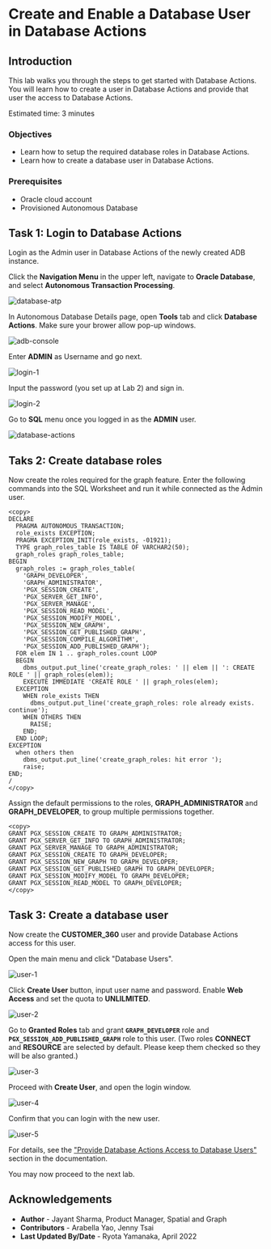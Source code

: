 # Create and Enable a Database User in Database Actions

## Introduction

This lab walks you through the steps to get started with Database Actions. You will learn how to create a user in Database Actions and provide that user the access to Database Actions.

Estimated time: 3 minutes

### Objectives

- Learn how to setup the required database roles in Database Actions.
- Learn how to create a database user in Database Actions.

### Prerequisites

- Oracle cloud account
- Provisioned Autonomous Database

## Task 1: Login to Database Actions

Login as the Admin user in Database Actions of the newly created ADB instance.

Click the **Navigation Menu** in the upper left, navigate to **Oracle Database**, and select **Autonomous Transaction Processing**.

![database-atp](https://oracle-livelabs.github.io/common/images/console/database-atp.png)

In Autonomous Database Details page, open **Tools** tab and click **Database Actions**. Make sure your brower allow pop-up windows.

![adb-console](images/adb-console.jpg)

Enter **ADMIN** as Username and go next.

![login-1](images/login-1.jpg)

Input the password (you set up at Lab 2) and sign in.

![login-2](images/login-2.jpg)

Go to **SQL** menu once you logged in as the **ADMIN** user. 

![database-actions](images/database-actions.jpg)

## Taks 2: Create database roles

Now create the roles required for the graph feature. Enter the following commands into the SQL Worksheet and run it while connected as the Admin user.

```
<copy>
DECLARE
  PRAGMA AUTONOMOUS_TRANSACTION;
  role_exists EXCEPTION;
  PRAGMA EXCEPTION_INIT(role_exists, -01921);
  TYPE graph_roles_table IS TABLE OF VARCHAR2(50);
  graph_roles graph_roles_table;
BEGIN
  graph_roles := graph_roles_table(
    'GRAPH_DEVELOPER',
    'GRAPH_ADMINISTRATOR',
    'PGX_SESSION_CREATE',
    'PGX_SERVER_GET_INFO',
    'PGX_SERVER_MANAGE',
    'PGX_SESSION_READ_MODEL',
    'PGX_SESSION_MODIFY_MODEL',
    'PGX_SESSION_NEW_GRAPH',
    'PGX_SESSION_GET_PUBLISHED_GRAPH',
    'PGX_SESSION_COMPILE_ALGORITHM',
    'PGX_SESSION_ADD_PUBLISHED_GRAPH');
  FOR elem IN 1 .. graph_roles.count LOOP
  BEGIN
    dbms_output.put_line('create_graph_roles: ' || elem || ': CREATE ROLE ' || graph_roles(elem));
    EXECUTE IMMEDIATE 'CREATE ROLE ' || graph_roles(elem);
  EXCEPTION
    WHEN role_exists THEN
      dbms_output.put_line('create_graph_roles: role already exists. continue');
    WHEN OTHERS THEN
      RAISE;
    END;
  END LOOP;
EXCEPTION
  when others then
    dbms_output.put_line('create_graph_roles: hit error ');
    raise;
END;
/
</copy>
```

Assign the default permissions to the roles, **GRAPH_ADMINISTRATOR** and **GRAPH_DEVELOPER**, to group multiple permissions together.
```
<copy>
GRANT PGX_SESSION_CREATE TO GRAPH_ADMINISTRATOR;
GRANT PGX_SERVER_GET_INFO TO GRAPH_ADMINISTRATOR;
GRANT PGX_SERVER_MANAGE TO GRAPH_ADMINISTRATOR;
GRANT PGX_SESSION_CREATE TO GRAPH_DEVELOPER;
GRANT PGX_SESSION_NEW_GRAPH TO GRAPH_DEVELOPER;
GRANT PGX_SESSION_GET_PUBLISHED_GRAPH TO GRAPH_DEVELOPER;
GRANT PGX_SESSION_MODIFY_MODEL TO GRAPH_DEVELOPER;
GRANT PGX_SESSION_READ_MODEL TO GRAPH_DEVELOPER;
</copy>
```

## Task 3: Create a database user

Now create the **CUSTOMER_360** user and provide Database Actions access for this user.

Open the main menu and click "Database Users".

![user-1](images/user-1.jpg)

Click **Create User** button, input user name and password. Enable **Web Access** and set the quota to **UNLILMITED**.

![user-2](images/user-2.png)

Go to **Granted Roles** tab and grant **`GRAPH_DEVELOPER`** role and **`PGX_SESSION_ADD_PUBLISHED_GRAPH`** role to this user. (Two roles **CONNECT** and **RESOURCE** are selected by default. Please keep them checked so they will be also granted.)

![user-3](images/user-3.png)

Proceed with **Create User**, and open the login window.

![user-4](images/user-4.jpg)

Confirm that you can login with the new user.

![user-5](images/user-5.jpg)

For details, see the ["Provide Database Actions Access to Database Users"](https://docs.oracle.com/en/cloud/paas/autonomous-data-warehouse-cloud/user/sql-developer-web.html#GUID-4B404CE3-C832-4089-B37A-ADE1036C7EEA) section in the documentation.

You may now proceed to the next lab.

## Acknowledgements

* **Author** - Jayant Sharma, Product Manager, Spatial and Graph
* **Contributors** - Arabella Yao, Jenny Tsai
* **Last Updated By/Date** - Ryota Yamanaka, April 2022
